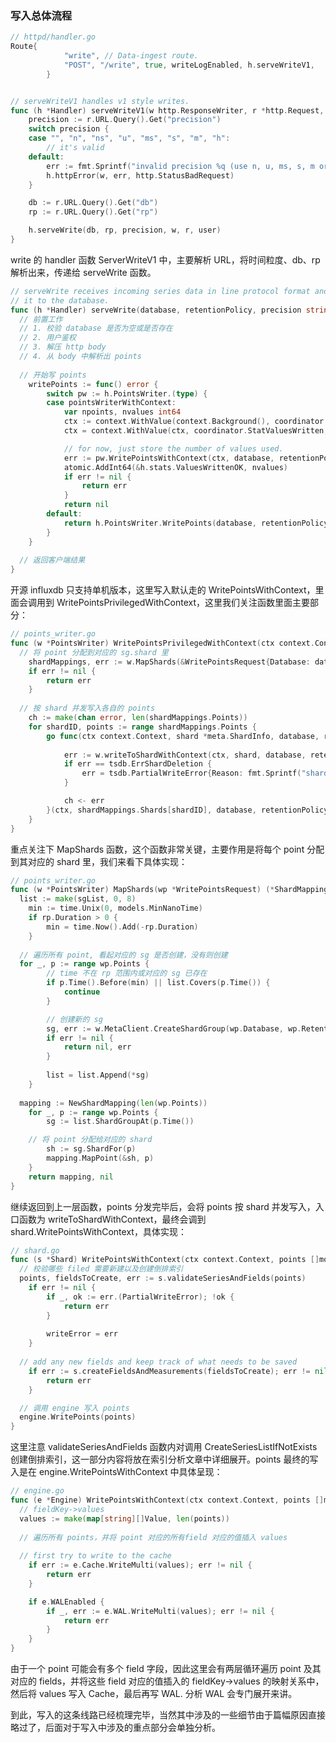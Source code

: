 ### 写入总体流程

```go
// httpd/handler.go
Route{
			"write", // Data-ingest route.
			"POST", "/write", true, writeLogEnabled, h.serveWriteV1,
		}


// serveWriteV1 handles v1 style writes.
func (h *Handler) serveWriteV1(w http.ResponseWriter, r *http.Request, user meta.User) {
	precision := r.URL.Query().Get("precision")
	switch precision {
	case "", "n", "ns", "u", "ms", "s", "m", "h":
		// it's valid
	default:
		err := fmt.Sprintf("invalid precision %q (use n, u, ms, s, m or h)", precision)
		h.httpError(w, err, http.StatusBadRequest)
	}

	db := r.URL.Query().Get("db")
	rp := r.URL.Query().Get("rp")

	h.serveWrite(db, rp, precision, w, r, user)
}
```

write 的 handler 函数 ServerWriteV1 中，主要解析 URL，将时间粒度、db、rp 解析出来，传递给 serveWrite 函数。

```go
// serveWrite receives incoming series data in line protocol format and writes
// it to the database.
func (h *Handler) serveWrite(database, retentionPolicy, precision string, w http.ResponseWriter, r *http.Request, user meta.User) {
  // 前置工作
  // 1. 校验 database 是否为空或是否存在
  // 2. 用户鉴权
  // 3. 解压 http body
  // 4. 从 body 中解析出 points
  
  // 开始写 points
  	writePoints := func() error {
		switch pw := h.PointsWriter.(type) {
		case pointsWriterWithContext:
			var npoints, nvalues int64
			ctx := context.WithValue(context.Background(), coordinator.StatPointsWritten, &npoints)
			ctx = context.WithValue(ctx, coordinator.StatValuesWritten, &nvalues)

			// for now, just store the number of values used.
			err := pw.WritePointsWithContext(ctx, database, retentionPolicy, consistency, user, points)
			atomic.AddInt64(&h.stats.ValuesWrittenOK, nvalues)
			if err != nil {
				return err
			}
			return nil
		default:
			return h.PointsWriter.WritePoints(database, retentionPolicy, consistency, user, points)
		}
	}
  
  // 返回客户端结果
}
```

开源 influxdb 只支持单机版本，这里写入默认走的 WritePointsWithContext，里面会调用到 WritePointsPrivilegedWithContext，这里我们关注函数里面主要部分：

```go
// points_writer.go
func (w *PointsWriter) WritePointsPrivilegedWithContext(ctx context.Context, database, retentionPolicy string, consistencyLevel models.ConsistencyLevel, points []models.Point) error {
  // 将 point 分配到对应的 sg.shard 里
	shardMappings, err := w.MapShards(&WritePointsRequest{Database: database, RetentionPolicy: retentionPolicy, Points: points})
	if err != nil {
		return err
	}
  
  // 按 shard 并发写入各自的 points
	ch := make(chan error, len(shardMappings.Points))
	for shardID, points := range shardMappings.Points {
		go func(ctx context.Context, shard *meta.ShardInfo, database, retentionPolicy string, points []models.Point) {
			
			err := w.writeToShardWithContext(ctx, shard, database, retentionPolicy, points)
			if err == tsdb.ErrShardDeletion {
				err = tsdb.PartialWriteError{Reason: fmt.Sprintf("shard %d is pending deletion", shard.ID), Dropped: len(points)}
			}

			ch <- err
		}(ctx, shardMappings.Shards[shardID], database, retentionPolicy, points)
	}
}
```

重点关注下 MapShards 函数，这个函数非常关键，主要作用是将每个 point 分配到其对应的 shard 里，我们来看下具体实现：

```go
// points_writer.go
func (w *PointsWriter) MapShards(wp *WritePointsRequest) (*ShardMapping, error) {
  list := make(sgList, 0, 8)
	min := time.Unix(0, models.MinNanoTime)
	if rp.Duration > 0 {
		min = time.Now().Add(-rp.Duration)
	}
  
  // 遍历所有 point, 看起对应的 sg 是否创建，没有则创建
  for _, p := range wp.Points {
		// time 不在 rp 范围内或对应的 sg 已存在
		if p.Time().Before(min) || list.Covers(p.Time()) {
			continue
		}

		// 创建新的 sg
		sg, err := w.MetaClient.CreateShardGroup(wp.Database, wp.RetentionPolicy, p.Time())
		if err != nil {
			return nil, err
		}
    
		list = list.Append(*sg)
	}
  
  mapping := NewShardMapping(len(wp.Points))
	for _, p := range wp.Points {
		sg := list.ShardGroupAt(p.Time())

    // 将 point 分配给对应的 shard
		sh := sg.ShardFor(p)
		mapping.MapPoint(&sh, p)
	}
	return mapping, nil
}
```

继续返回到上一层函数，points 分发完毕后，会将 points 按 shard 并发写入，入口函数为 writeToShardWithContext，最终会调到 shard.WritePointsWithContext，具体实现：

```go
// shard.go
func (s *Shard) WritePointsWithContext(ctx context.Context, points []models.Point) error {
  // 校验哪些 filed 需要新建以及创建倒排索引
  points, fieldsToCreate, err := s.validateSeriesAndFields(points)
	if err != nil {
		if _, ok := err.(PartialWriteError); !ok {
			return err
		}
		
		writeError = err
	}
  
  // add any new fields and keep track of what needs to be saved
	if err := s.createFieldsAndMeasurements(fieldsToCreate); err != nil {
		return err
	}

  // 调用 engine 写入 points
  engine.WritePoints(points)
}
```

这里注意 validateSeriesAndFields 函数内对调用 CreateSeriesListIfNotExists 创建倒排索引，这一部分内容将放在索引分析文章中详细展开。points 最终的写入是在 engine.WritePointsWithContext 中具体呈现：

```go
// engine.go
func (e *Engine) WritePointsWithContext(ctx context.Context, points []models.Point) error {
  // fieldKey->values
  values := make(map[string][]Value, len(points))
  
  // 遍历所有 points，并将 point 对应的所有field 对应的值插入 values
  
  // first try to write to the cache
	if err := e.Cache.WriteMulti(values); err != nil {
		return err
	}

	if e.WALEnabled {
		if _, err := e.WAL.WriteMulti(values); err != nil {
			return err
		}
	}
}
```

由于一个 point 可能会有多个 field 字段，因此这里会有两层循环遍历 point 及其对应的 fields，并将这些 field 对应的值插入的 fieldKey->values 的映射关系中，然后将 values 写入 Cache，最后再写 WAL. 分析 WAL 会专门展开来讲。

到此，写入的这条线路已经梳理完毕，当然其中涉及的一些细节由于篇幅原因直接略过了，后面对于写入中涉及的重点部分会单独分析。
